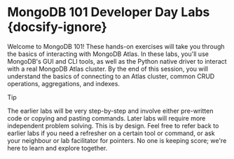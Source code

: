 # MongoDB 101 Developer Day Labs {docsify-ignore}

Welcome to MongoDB 101! These hands-on exercises will take you through the basics of interacting with MongoDB Atlas. In these labs, you'll use MongoDB's GUI and CLI tools, as well as the Python native driver to interact with a real MongoDB Atlas cluster. By the end of this session, you will understand the basics of connecting to an Atlas cluster, common CRUD operations, aggregations, and indexes.

> [!TIP]
> The earlier labs will be very step-by-step and involve either pre-written code or copying and pasting commands. Later labs will require more independent problem solving. This is by design. Feel free to refer back to earlier labs if you need a refresher on a certain tool or command, or ask your neighbour or lab facilitator for pointers. No one is keeping score; we're here to learn and explore together.
